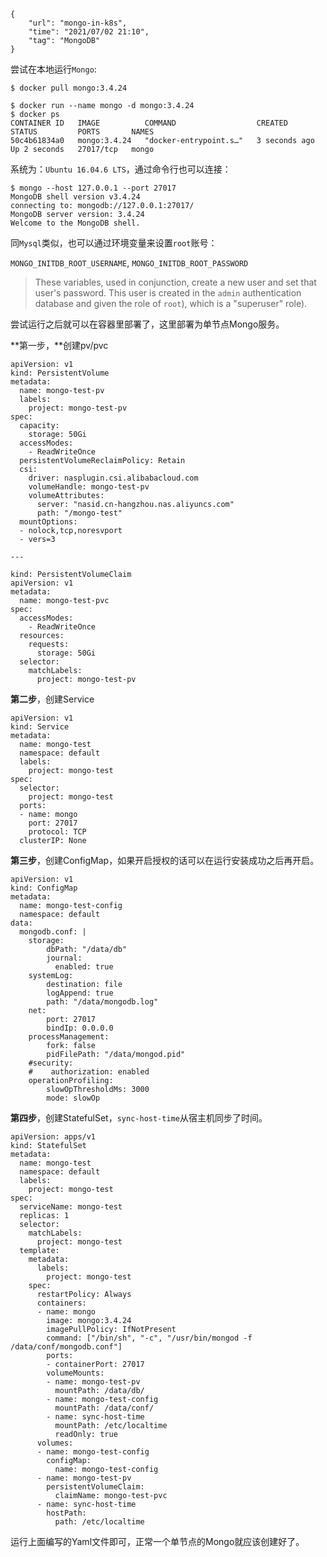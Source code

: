 ```
{
    "url": "mongo-in-k8s",
    "time": "2021/07/02 21:10",
    "tag": "MongoDB"
}
```

尝试在本地运行`Mongo`:

```
$ docker pull mongo:3.4.24

$ docker run --name mongo -d mongo:3.4.24
$ docker ps
CONTAINER ID   IMAGE          COMMAND                  CREATED         STATUS         PORTS       NAMES
50c4b61834a0   mongo:3.4.24   "docker-entrypoint.s…"   3 seconds ago   Up 2 seconds   27017/tcp   mongo
```

系统为：`Ubuntu 16.04.6 LTS`，通过命令行也可以连接：

```
$ mongo --host 127.0.0.1 --port 27017
MongoDB shell version v3.4.24
connecting to: mongodb://127.0.0.1:27017/
MongoDB server version: 3.4.24
Welcome to the MongoDB shell.
```

同`Mysql`类似，也可以通过环境变量来设置`root`账号：

`MONGO_INITDB_ROOT_USERNAME`, `MONGO_INITDB_ROOT_PASSWORD`

> These variables, used in conjunction, create a new user and set that user's password. This user is created in the `admin` authentication database and given the role of `root`), which is a "superuser" role).

尝试运行之后就可以在容器里部署了，这里部署为单节点Mongo服务。

**第一步，**创建pv/pvc

```
apiVersion: v1
kind: PersistentVolume
metadata:
  name: mongo-test-pv
  labels:
    project: mongo-test-pv
spec:
  capacity:
    storage: 50Gi
  accessModes:
    - ReadWriteOnce
  persistentVolumeReclaimPolicy: Retain
  csi:
    driver: nasplugin.csi.alibabacloud.com
    volumeHandle: mongo-test-pv
    volumeAttributes:
      server: "nasid.cn-hangzhou.nas.aliyuncs.com"
      path: "/mongo-test"
  mountOptions:
  - nolock,tcp,noresvport
  - vers=3

---

kind: PersistentVolumeClaim
apiVersion: v1
metadata:
  name: mongo-test-pvc
spec:
  accessModes:
    - ReadWriteOnce
  resources:
    requests:
      storage: 50Gi
  selector:
    matchLabels:
      project: mongo-test-pv
```

**第二步**，创建Service

```
apiVersion: v1
kind: Service
metadata:
  name: mongo-test
  namespace: default
  labels:
    project: mongo-test
spec:
  selector:
    project: mongo-test
  ports:
  - name: mongo
    port: 27017
    protocol: TCP
  clusterIP: None
```

**第三步**，创建ConfigMap，如果开启授权的话可以在运行安装成功之后再开启。

```
apiVersion: v1
kind: ConfigMap
metadata:
  name: mongo-test-config
  namespace: default
data:
  mongodb.conf: |
    storage:
        dbPath: "/data/db"
        journal:
          enabled: true
    systemLog:
        destination: file
        logAppend: true
        path: "/data/mongodb.log"
    net:
        port: 27017
        bindIp: 0.0.0.0
    processManagement:
        fork: false
        pidFilePath: "/data/mongod.pid"
    #security:
    #    authorization: enabled
    operationProfiling:
        slowOpThresholdMs: 3000
        mode: slowOp

```

**第四步**，创建StatefulSet，`sync-host-time`从宿主机同步了时间。

```
apiVersion: apps/v1
kind: StatefulSet
metadata:
  name: mongo-test
  namespace: default
  labels:
    project: mongo-test
spec:
  serviceName: mongo-test
  replicas: 1
  selector:
    matchLabels:
      project: mongo-test
  template:
    metadata:
      labels:
        project: mongo-test
    spec:
      restartPolicy: Always
      containers:
      - name: mongo
        image: mongo:3.4.24
        imagePullPolicy: IfNotPresent
        command: ["/bin/sh", "-c", "/usr/bin/mongod -f /data/conf/mongodb.conf"]
        ports:
        - containerPort: 27017
        volumeMounts:
        - name: mongo-test-pv
          mountPath: /data/db/
        - name: mongo-test-config
          mountPath: /data/conf/
        - name: sync-host-time
          mountPath: /etc/localtime
          readOnly: true
      volumes:
      - name: mongo-test-config
        configMap:
          name: mongo-test-config
      - name: mongo-test-pv
        persistentVolumeClaim:
          claimName: mongo-test-pvc
      - name: sync-host-time
        hostPath:
          path: /etc/localtime
```

运行上面编写的Yaml文件即可，正常一个单节点的Mongo就应该创建好了。
